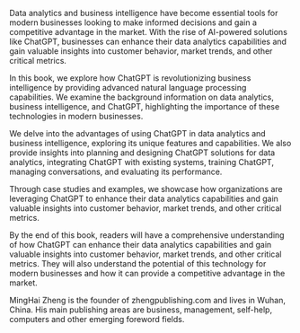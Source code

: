 

Data analytics and business intelligence have become essential tools for modern businesses looking to make informed decisions and gain a competitive advantage in the market. With the rise of AI-powered solutions like ChatGPT, businesses can enhance their data analytics capabilities and gain valuable insights into customer behavior, market trends, and other critical metrics.

In this book, we explore how ChatGPT is revolutionizing business intelligence by providing advanced natural language processing capabilities. We examine the background information on data analytics, business intelligence, and ChatGPT, highlighting the importance of these technologies in modern businesses.

We delve into the advantages of using ChatGPT in data analytics and business intelligence, exploring its unique features and capabilities. We also provide insights into planning and designing ChatGPT solutions for data analytics, integrating ChatGPT with existing systems, training ChatGPT, managing conversations, and evaluating its performance.

Through case studies and examples, we showcase how organizations are leveraging ChatGPT to enhance their data analytics capabilities and gain valuable insights into customer behavior, market trends, and other critical metrics.

By the end of this book, readers will have a comprehensive understanding of how ChatGPT can enhance their data analytics capabilities and gain valuable insights into customer behavior, market trends, and other critical metrics. They will also understand the potential of this technology for modern businesses and how it can provide a competitive advantage in the market.

MingHai Zheng is the founder of zhengpublishing.com and lives in Wuhan, China. His main publishing areas are business, management, self-help, computers and other emerging foreword fields.
